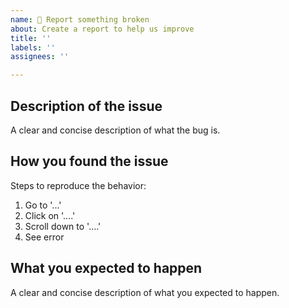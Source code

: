 ```yaml
---
name: 🐛 Report something broken
about: Create a report to help us improve
title: ''
labels: ''
assignees: ''

---
```


## Description of the issue
A clear and concise description of what the bug is.

## How you found the issue
Steps to reproduce the behavior:
1. Go to '...'
2. Click on '....'
3. Scroll down to '....'
4. See error

## What you expected to happen
A clear and concise description of what you expected to happen.
